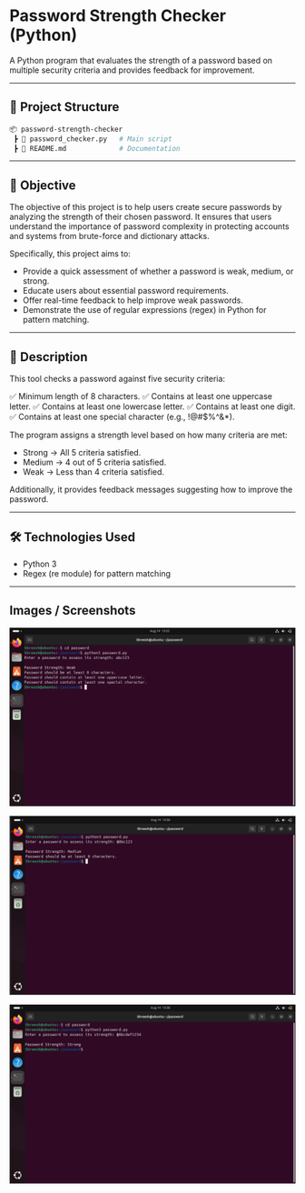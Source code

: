 # Password Strength Checker (Python)

A Python program that evaluates the strength of a password based on multiple security criteria and provides feedback for improvement.

---

## 📂 Project Structure
```bash
📦 password-strength-checker
 ┣ 📜 password_checker.py   # Main script
 ┣ 📜 README.md             # Documentation
 ```
 ---

## 🎯 Objective

The objective of this project is to help users create secure passwords by analyzing the strength of their chosen password. It ensures that users understand the importance of password complexity in protecting accounts and systems from brute-force and dictionary attacks.

Specifically, this project aims to:

- Provide a quick assessment of whether a password is weak, medium, or strong.
- Educate users about essential password requirements.
- Offer real-time feedback to help improve weak passwords.
- Demonstrate the use of regular expressions (regex) in Python for pattern matching.

---

## 📝 Description

This tool checks a password against five security criteria:

✅ Minimum length of 8 characters.
✅ Contains at least one uppercase letter.
✅ Contains at least one lowercase letter.
✅ Contains at least one digit.
✅ Contains at least one special character (e.g., !@#$%^&*).

The program assigns a strength level based on how many criteria are met:
- Strong → All 5 criteria satisfied.
- Medium → 4 out of 5 criteria satisfied.
- Weak → Less than 4 criteria satisfied.

Additionally, it provides feedback messages suggesting how to improve the password.

---

## 🛠️ Technologies Used

- Python 3
- Regex (re module) for pattern matching 

---

## Images / Screenshots  

![Example 1](exm1.png)  
  
![Example 2](exm2.png)  

![Example 3](exm3.png)  

